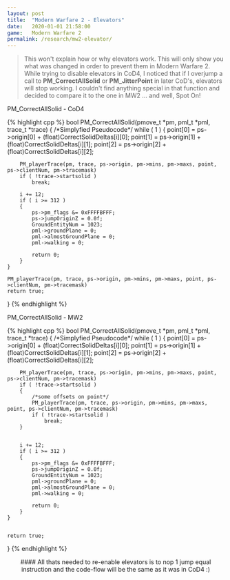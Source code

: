 ```yaml
---
layout: post
title:  "Modern Warfare 2 - Elevators"
date:   2020-01-01 21:58:00
game:   Modern Warfare 2
permalink: /research/mw2-elevator/
---
```

>This won't explain how or why elevators work. This will only show you what was changed in order to prevent them in Modern Warfare 2.
>While trying to disable elevators in CoD4, I noticed that if I overjump a call to __PM_CorrectAllSolid__ or __PM_JitterPoint__ in later CoD's, elevators will stop working.
>I couldn't find anything special in that function and decided to compare it to the one in MW2 ... and well, Spot On!

<div class="padding-1l"></div>
<div align="center"><div class="seperator-75p"></div></div>
<div class="padding-1l"></div>

<div class="highlight-header"><p>PM_CorrectAllSolid - CoD4</p></div>
{% highlight cpp %}
bool PM_CorrectAllSolid(pmove_t *pm, pml_t *pml, trace_t *trace)
{
    /*Simplyfied Pseudocode*/
    while ( 1 )
    {
        point[0] = ps->origin[0] + (float)CorrectSolidDeltas[i][0];
        point[1] = ps->origin[1] + (float)CorrectSolidDeltas[i][1];
        point[2] = ps->origin[2] + (float)CorrectSolidDeltas[i][2];

        PM_playerTrace(pm, trace, ps->origin, pm->mins, pm->maxs, point, ps->clientNum, pm->tracemask)
        if ( !trace->startsolid )
            break;
      		
        i += 12;
        if ( i >= 312 )
        {
            ps->pm_flags &= 0xFFFFBFFF;
            ps->jumpOriginZ = 0.0f;
            GroundEntityNum = 1023;
            pml->groundPlane = 0;
            pml->almostGroundPlane = 0;
            pml->walking = 0;
            
            return 0;
        }
    }

    PM_playerTrace(pm, trace, ps->origin, pm->mins, pm->maxs, point, ps->clientNum, pm->tracemask)
    return true;
}
{% endhighlight %}  

<div class="highlight-header"><p>PM_CorrectAllSolid - MW2</p></div>
{% highlight cpp %}
bool PM_CorrectAllSolid(pmove_t *pm, pml_t *pml, trace_t *trace)
{
    /*Simplyfied Pseudocode*/
    while ( 1 )
    {
        point[0] = ps->origin[0] + (float)CorrectSolidDeltas[i][0];
        point[1] = ps->origin[1] + (float)CorrectSolidDeltas[i][1];
        point[2] = ps->origin[2] + (float)CorrectSolidDeltas[i][2];

        PM_playerTrace(pm, trace, ps->origin, pm->mins, pm->maxs, point, ps->clientNum, pm->tracemask)
        if ( !trace->startsolid )
        {
            /*some offsets on point*/
            PM_playerTrace(pm, trace, ps->origin, pm->mins, pm->maxs, point, ps->clientNum, pm->tracemask)
            if ( !trace->startsolid )
                break;
        }
            
      		
        i += 12;
        if ( i >= 312 )
        {
            ps->pm_flags &= 0xFFFFBFFF;
            ps->jumpOriginZ = 0.0f;
            GroundEntityNum = 1023;
            pml->groundPlane = 0;
            pml->almostGroundPlane = 0;
            pml->walking = 0;
            
            return 0;
        }
    }

    
    return true;
}
{% endhighlight %}

<div class="padding-2l"></div>

<div align="center" markdown="1">
#### All thats needed to re-enable elevators is to nop 1 jump equal instruction and the code-flow will be the same as it was in CoD4 :)
</div>


